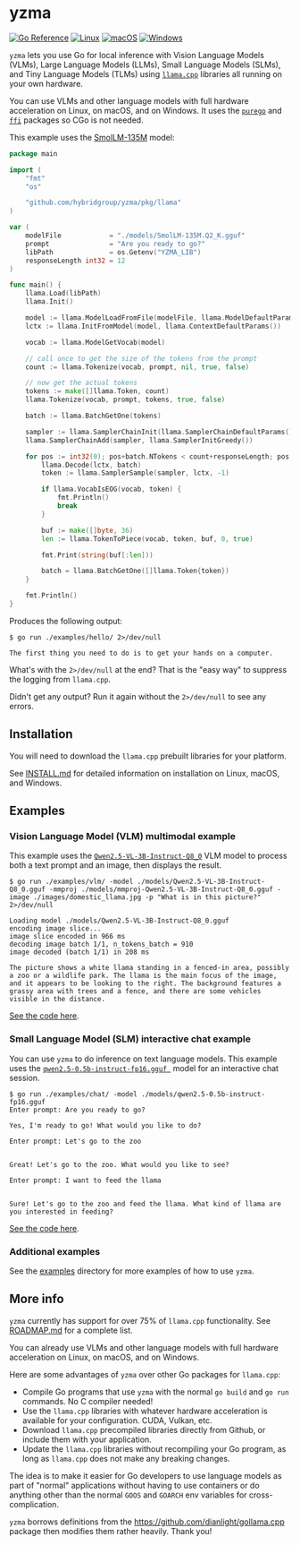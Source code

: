 # yzma

[![Go Reference](https://pkg.go.dev/badge/github.com/hybridgroup/yzma.svg)](https://pkg.go.dev/github.com/hybridgroup/yzma) [![Linux](https://github.com/hybridgroup/yzma/actions/workflows/linux.yml/badge.svg)](https://github.com/hybridgroup/yzma/actions/workflows/linux.yml) [![macOS](https://github.com/hybridgroup/yzma/actions/workflows/macos.yml/badge.svg)](https://github.com/hybridgroup/yzma/actions/workflows/macos.yml) [![Windows](https://github.com/hybridgroup/yzma/actions/workflows/windows.yml/badge.svg)](https://github.com/hybridgroup/yzma/actions/workflows/windows.yml)

`yzma` lets you use Go for local inference with Vision Language Models (VLMs), Large Language Models (LLMs), Small Language Models (SLMs), and Tiny Language Models (TLMs) using [`llama.cpp`](https://github.com/ggml-org/llama.cpp) libraries all running on your own hardware.

You can use VLMs and other language models with full hardware acceleration on Linux, on macOS, and on Windows. It uses the [`purego`](https://github.com/ebitengine/purego) and [`ffi`](https://github.com/JupiterRider/ffi) packages so CGo is not needed.

This example uses the [SmolLM-135M](https://huggingface.co/QuantFactory/SmolLM-135M-GGUF) model:

```go
package main

import (
	"fmt"
	"os"

	"github.com/hybridgroup/yzma/pkg/llama"
)

var (
	modelFile            = "./models/SmolLM-135M.Q2_K.gguf"
	prompt               = "Are you ready to go?"
	libPath              = os.Getenv("YZMA_LIB")
	responseLength int32 = 12
)

func main() {
	llama.Load(libPath)
	llama.Init()

	model := llama.ModelLoadFromFile(modelFile, llama.ModelDefaultParams())
	lctx := llama.InitFromModel(model, llama.ContextDefaultParams())

	vocab := llama.ModelGetVocab(model)

	// call once to get the size of the tokens from the prompt
	count := llama.Tokenize(vocab, prompt, nil, true, false)

	// now get the actual tokens
	tokens := make([]llama.Token, count)
	llama.Tokenize(vocab, prompt, tokens, true, false)

	batch := llama.BatchGetOne(tokens)

	sampler := llama.SamplerChainInit(llama.SamplerChainDefaultParams())
	llama.SamplerChainAdd(sampler, llama.SamplerInitGreedy())

	for pos := int32(0); pos+batch.NTokens < count+responseLength; pos += batch.NTokens {
		llama.Decode(lctx, batch)
		token := llama.SamplerSample(sampler, lctx, -1)

		if llama.VocabIsEOG(vocab, token) {
			fmt.Println()
			break
		}

		buf := make([]byte, 36)
		len := llama.TokenToPiece(vocab, token, buf, 0, true)

		fmt.Print(string(buf[:len]))

		batch = llama.BatchGetOne([]llama.Token{token})
	}

	fmt.Println()
}
```

Produces the following output:

```shell
$ go run ./examples/hello/ 2>/dev/null

The first thing you need to do is to get your hands on a computer.
```

What's with the `2>/dev/null` at the end? That is the "easy way" to suppress the logging from `llama.cpp`.

Didn't get any output? Run it again without the `2>/dev/null` to see any errors.

## Installation

You will need to download the `llama.cpp` prebuilt libraries for your platform.

See [INSTALL.md](./INSTALL.md) for detailed information on installation on Linux, macOS, and Windows.

## Examples

### Vision Language Model (VLM) multimodal example

This example uses the [`Qwen2.5-VL-3B-Instruct-Q8_0`](https://huggingface.co/ggml-org/Qwen2.5-VL-3B-Instruct-GGUF) VLM model to process both a text prompt and an image, then displays the result.

```shell
$ go run ./examples/vlm/ -model ./models/Qwen2.5-VL-3B-Instruct-Q8_0.gguf -mmproj ./models/mmproj-Qwen2.5-VL-3B-Instruct-Q8_0.gguf -image ./images/domestic_llama.jpg -p "What is in this picture?" 2>/dev/null

Loading model ./models/Qwen2.5-VL-3B-Instruct-Q8_0.gguf
encoding image slice...
image slice encoded in 966 ms
decoding image batch 1/1, n_tokens_batch = 910
image decoded (batch 1/1) in 208 ms

The picture shows a white llama standing in a fenced-in area, possibly a zoo or a wildlife park. The llama is the main focus of the image, and it appears to be looking to the right. The background features a grassy area with trees and a fence, and there are some vehicles visible in the distance.
```

[See the code here](./examples/vlm/main.go).

### Small Language Model (SLM) interactive chat example

You can use `yzma` to do inference on text language models. This example uses the [`qwen2.5-0.5b-instruct-fp16.gguf `](https://huggingface.co/Qwen/Qwen2.5-0.5B-Instruct-GGUF) model for an interactive chat session.

```shell
$ go run ./examples/chat/ -model ./models/qwen2.5-0.5b-instruct-fp16.gguf
Enter prompt: Are you ready to go?

Yes, I'm ready to go! What would you like to do?

Enter prompt: Let's go to the zoo


Great! Let's go to the zoo. What would you like to see?

Enter prompt: I want to feed the llama 


Sure! Let's go to the zoo and feed the llama. What kind of llama are you interested in feeding?
```

[See the code here](./examples/chat/main.go).

### Additional examples

See the [examples](./examples/) directory for more examples of how to use `yzma`.

## More info

`yzma` currently has support for over 75% of `llama.cpp` functionality. See [ROADMAP.md](./ROADMAP.md) for a complete list.

You can already use VLMs and other language models with full hardware acceleration on Linux, on macOS, and on Windows.

Here are some advantages of `yzma` over other Go packages for `llama.cpp`:

- Compile Go programs that use `yzma` with the normal `go build` and `go run` commands. No C compiler needed!
- Use the `llama.cpp` libraries with whatever hardware acceleration is available for your configuration. CUDA, Vulkan, etc.
- Download `llama.cpp` precompiled libraries directly from Github, or include them with your application.
- Update the `llama.cpp` libraries without recompiling your Go program, as long as `llama.cpp` does not make any breaking changes.

The idea is to make it easier for Go developers to use language models as part of "normal" applications without having to use containers or do anything other than the normal `GOOS` and `GOARCH` env variables for cross-complication.

`yzma` borrows definitions from the https://github.com/dianlight/gollama.cpp package then modifies them rather heavily. Thank you!
